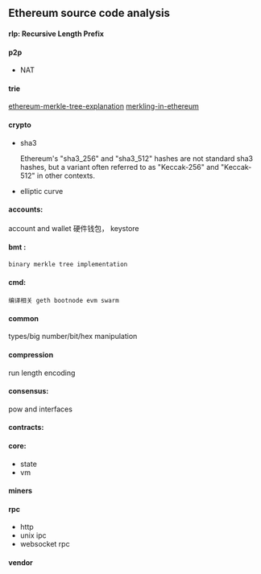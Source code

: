 ## Ethereum source code analysis

#### rlp: Recursive Length Prefix
#### p2p
- NAT
    
#### trie  
[ethereum-merkle-tree-explanation](https://ethereum.stackexchange.com/questions/15288/ethereum-merkle-tree-explanation)
[merkling-in-ethereum](https://blog.ethereum.org/2015/11/15/merkling-in-ethereum/)

#### crypto  
- sha3  

   Ethereum's "sha3_256" and "sha3_512" hashes are not standard sha3 hashes, but a variant often referred to as "Keccak-256" and "Keccak-512" in other contexts.

- elliptic curve 

#### accounts:  
account and wallet 硬件钱包， keystore

#### bmt :   
    
    binary merkle tree implementation 

#### cmd:    
    
    编译相关 geth bootnode evm swarm

#### common 

types/big number/bit/hex manipulation 

#### compression

 run length encoding 
#### consensus:
   
   pow and interfaces

#### contracts:
    
#### core:
- state
- vm

#### miners

#### rpc 
- http 
- unix ipc 
- websocket rpc 

#### vendor 
    
    
